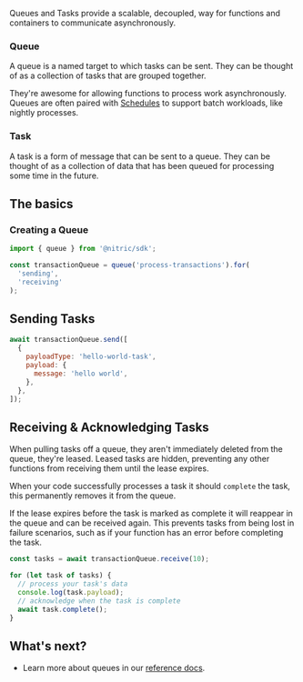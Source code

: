 Queues and Tasks provide a scalable, decoupled, way for functions and containers to communicate asynchronously.

### Queue

A queue is a named target to which tasks can be sent. They can be thought of as a collection of tasks that are grouped together.

They're awesome for allowing functions to process work asynchronously. Queues are often paired with [Schedules](/docs/schedules) to support batch workloads, like nightly processes.

### Task

A task is a form of message that can be sent to a queue. They can be thought of as a collection of data that has been queued for processing some time in the future.

## The basics

### Creating a Queue

```javascript
import { queue } from '@nitric/sdk';

const transactionQueue = queue('process-transactions').for(
  'sending',
  'receiving'
);
```

## Sending Tasks

```javascript
await transactionQueue.send([
  {
    payloadType: 'hello-world-task',
    payload: {
      message: 'hello world',
    },
  },
]);
```

## Receiving & Acknowledging Tasks

When pulling tasks off a queue, they aren't immediately deleted from the queue, they're leased. Leased tasks are hidden, preventing any other functions from receiving them until the lease expires.

When your code successfully processes a task it should `complete` the task, this permanently removes it from the queue.

If the lease expires before the task is marked as complete it will reappear in the queue and can be received again. This prevents tasks from being lost in failure scenarios, such as if your function has an error before completing the task.

```javascript
const tasks = await transactionQueue.receive(10);

for (let task of tasks) {
  // process your task's data
  console.log(task.payload);
  // acknowledge when the task is complete
  await task.complete();
}
```

## What's next?

- Learn more about queues in our [reference docs](/docs/reference/queues/queue).
